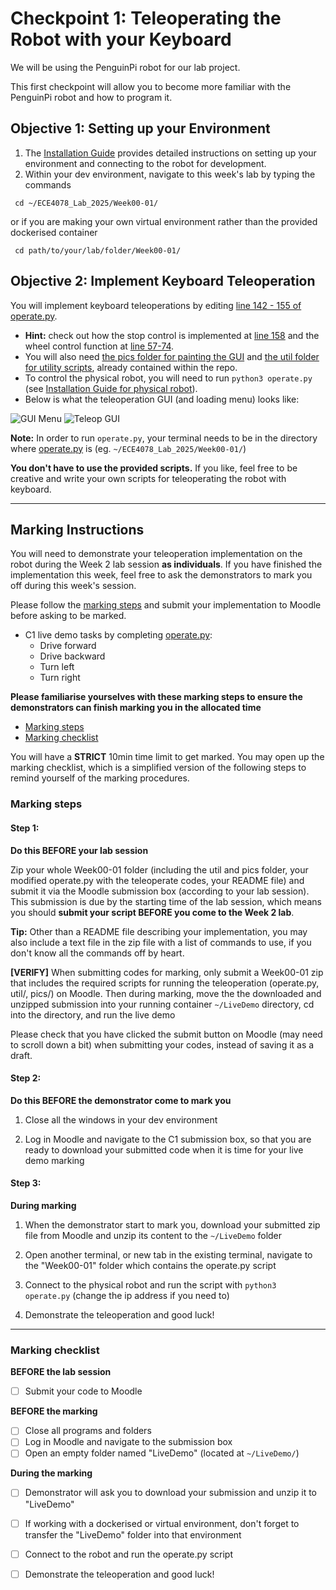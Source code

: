 # Checkpoint 1: Teleoperating the Robot with your Keyboard

We will be using the PenguinPi robot for our lab project.

This first checkpoint will allow you to become more familiar with the PenguinPi robot and how to program it.

## Objective 1: Setting up your Environment
1. The [Installation Guide](../Installation/EnvironmentSetup.md) provides detailed instructions on setting up your environment and connecting to the robot for development.
2. Within your dev environment, navigate to this week's lab by typing the commands

``` cd ~/ECE4078_Lab_2025/Week00-01/```

or if you are making your own virtual environment rather than the provided dockerised container

``` cd path/to/your/lab/folder/Week00-01/```

## Objective 2: Implement Keyboard Teleoperation

You will implement keyboard teleoperations by editing [line 142 - 155 of operate.py](operate.py#L142).
  - **Hint:** check out how the stop control is implemented at [line 158](operate.py#L158) and the wheel control function at [line 57-74](operate.py#L57).
  - You will also need [the pics folder for painting the GUI](pics/) and [the util folder for utility scripts](util/), already contained within the repo.
  - To control the physical robot, you will need to run ```python3 operate.py``` (see [Installation Guide for physical robot](../Installation/EnvironmentSetup.md#running-on-the-physical-robot)).
  - Below is what the teleoperation GUI (and loading menu) looks like:

![GUI Menu](pics/Menu.png?raw=true "GUI Menu")
![Teleop GUI](pics/Teleop.png?raw=true "Teleop GUI")

**Note:** In order to run ```operate.py```, your terminal needs to be in the directory where [operate.py](operate.py) is (eg. ```~/ECE4078_Lab_2025/Week00-01/```)

**You don't have to use the provided scripts.** If you like, feel free to be creative and write your own scripts for teleoperating the robot with keyboard.

---
## Marking Instructions 
You will need to demonstrate your teleoperation implementation on the robot during the Week 2 lab session **as individuals**. If you have finished the implementation this week, feel free to ask the demonstrators to mark you off during this week's session. 

Please follow the [marking steps](#marking-steps) and submit your implementation to Moodle before asking to be marked.

- C1 live demo tasks by completing [operate.py](operate.py):
  - Drive forward
  - Drive backward
  - Turn left
  - Turn right

**Please familiarise yourselves with these marking steps to ensure the demonstrators can finish marking you in the allocated time**
- [Marking steps](#marking-steps)
- [Marking checklist](#marking-checklist)

You will have a **STRICT** 10min time limit to get marked. You may open up the marking checklist, which is a simplified version of the following steps to remind yourself of the marking procedures. 


### Marking steps
#### Step 1:
**Do this BEFORE your lab session**

Zip your whole Week00-01 folder (including the util and pics folder, your modified operate.py with the teleoperate codes, your README file) and submit it via the Moodle submission box (according to your lab session). This submission is due by the starting time of the lab session, which means you should **submit your script BEFORE you come to the Week 2 lab**. 

**Tip:** Other than a README file describing your implementation, you may also include a text file in the zip file with a list of commands to use, if you don't know all the commands off by heart.

**[VERIFY]** When submitting codes for marking, only submit a Week00-01 zip that includes the required scripts for running the teleoperation (operate.py, util/, pics/) on Moodle. Then during marking, move the the downloaded and unzipped submission into your running container `~/LiveDemo` directory, cd into the directory, and run the live demo

Please check that you have clicked the submit button on Moodle (may need to scroll down a bit) when submitting your codes, instead of saving it as a draft.

#### Step 2: 
**Do this BEFORE the demonstrator come to mark you**

1. Close all the windows in your dev environment

2. Log in Moodle and navigate to the C1 submission box, so that you are ready to download your submitted code when it is time for your live demo marking


#### Step 3:
**During marking**
1. When the demonstrator start to mark you, download your submitted zip file from Moodle and unzip its content to the `~/LiveDemo` folder

2. Open another terminal, or new tab in the existing terminal, navigate to the "Week00-01" folder which contains the operate.py script

3. Connect to the physical robot and run the script with ```python3 operate.py``` (change the ip address if you need to)

4. Demonstrate the teleoperation and good luck!
---

### Marking checklist
**BEFORE the lab session**
- [ ] Submit your code to Moodle

**BEFORE the marking**
- [ ] Close all programs and folders
- [ ] Log in Moodle and navigate to the submission box
- [ ] Open an empty folder named "LiveDemo" (located at ```~/LiveDemo/```)

**During the marking**
- [ ] Demonstrator will ask you to download your submission and unzip it to "LiveDemo"
- [ ] If working with a dockerised or virtual environment, don't forget to transfer the "LiveDemo" folder into that environment
- [ ] Connect to the robot and run the operate.py script
- [ ] Demonstrate the teleoperation and good luck!


